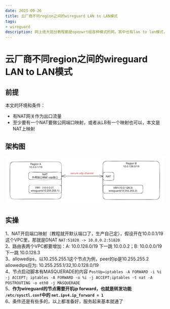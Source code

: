 ```yaml
---
date: 2023-09-26
title: 云厂商不同region之间的wireguard LAN to LAN模式
tags:
- wireguard
description: 网上绝大部分教程都是openwrt组各种模式的网，其中也有lan to lan模式，云服务器的方式还是有些不太一样，尤其是正式环境 
---
```

# 云厂商不同region之间的wireguard LAN to LAN模式

## 前提
本文的环境和条件：
 - 有NAT网关作为出口流量
 - 至少要有一个NAT要做公网端口映射，或者从LB有一个映射也可以，本文是NAT上映射

## 架构图

![lan-to-lan](./imgs/lan-to-lan.png)

## 实操
1、NAT开启端口映射（教程就开默认端口了，生产自己定），假设开在10.0.0.1/19这个VPC里，那就是DNAT `NAT:51820 -> 10.0.0.2:51820`  
2、路由表两个VPC都要增加：A: 10.0.128.0/19 下一跳 10.0.0.2；B: 10.0.0.0/19 下一跳 10.0.128.3  
3、allowedips，以10.255.255.1这个节点为例，peer的ip是10.255.255.2 allowedips应为: 10.255.255.1/32,10.0.128.0/19  
4、节点启动脚本有MASQUERADE的内容 `PostUp=iptables -A FORWARD -i %i -j ACCEPT; iptables -A FORWARD -o %i -j ACCEPT;iptables -t nat -A POSTROUTING -o eth0 -j MASQUERADE`  
5、**作为wireguard的节点需要开机ip forward，也就是转发功能 `/etc/sysctl.conf`中的 `net.ipv4.ip_forward = 1`**  
6、条件还是有些多的，以上都准备好，服务起来基本就通了
